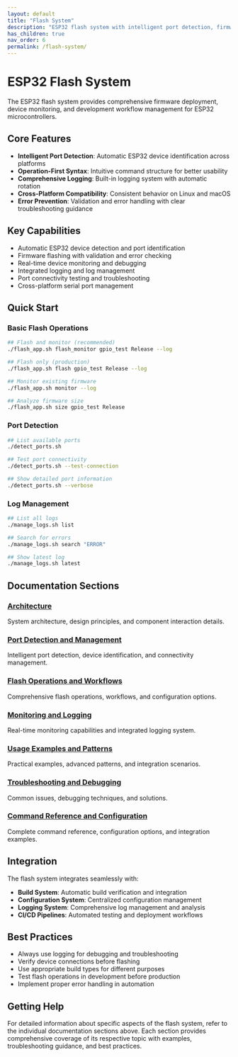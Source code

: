 ```yaml
---
layout: default
title: "Flash System"
description: "ESP32 flash system with intelligent port detection, firmware flashing, and monitoring"
has_children: true
nav_order: 6
permalink: /flash-system/
---
```


# ESP32 Flash System

The ESP32 flash system provides comprehensive firmware deployment, device monitoring, and development workflow management for ESP32 microcontrollers.

## Core Features

- **Intelligent Port Detection**: Automatic ESP32 device identification across platforms
- **Operation-First Syntax**: Intuitive command structure for better usability
- **Comprehensive Logging**: Built-in logging system with automatic rotation
- **Cross-Platform Compatibility**: Consistent behavior on Linux and macOS
- **Error Prevention**: Validation and error handling with clear troubleshooting guidance

## Key Capabilities

- Automatic ESP32 device detection and port identification
- Firmware flashing with validation and error checking
- Real-time device monitoring and debugging
- Integrated logging and log management
- Port connectivity testing and troubleshooting
- Cross-platform serial port management

## Quick Start

### Basic Flash Operations

```bash
## Flash and monitor (recommended)
./flash_app.sh flash_monitor gpio_test Release --log

## Flash only (production)
./flash_app.sh flash gpio_test Release --log

## Monitor existing firmware
./flash_app.sh monitor --log

## Analyze firmware size
./flash_app.sh size gpio_test Release
```

### Port Detection

```bash
## List available ports
./detect_ports.sh

## Test port connectivity
./detect_ports.sh --test-connection

## Show detailed port information
./detect_ports.sh --verbose
```

### Log Management

```bash
## List all logs
./manage_logs.sh list

## Search for errors
./manage_logs.sh search "ERROR"

## Show latest log
./manage_logs.sh latest
```

## Documentation Sections

### [Architecture](architecture/)
System architecture, design principles, and component interaction details.

### [Port Detection and Management](port-detection/)
Intelligent port detection, device identification, and connectivity management.

### [Flash Operations and Workflows](operations/)
Comprehensive flash operations, workflows, and configuration options.

### [Monitoring and Logging](monitoring/)
Real-time monitoring capabilities and integrated logging system.

### [Usage Examples and Patterns](usage-examples/)
Practical examples, advanced patterns, and integration scenarios.

### [Troubleshooting and Debugging](troubleshooting/)
Common issues, debugging techniques, and solutions.

### [Command Reference and Configuration](reference/)
Complete command reference, configuration options, and integration examples.

## Integration

The flash system integrates seamlessly with:

- **Build System**: Automatic build verification and integration
- **Configuration System**: Centralized configuration management
- **Logging System**: Comprehensive log management and analysis
- **CI/CD Pipelines**: Automated testing and deployment workflows

## Best Practices

- Always use logging for debugging and troubleshooting
- Verify device connections before flashing
- Use appropriate build types for different purposes
- Test flash operations in development before production
- Implement proper error handling in automation

## Getting Help

For detailed information about specific aspects of the flash system, refer to the individual documentation sections above. Each section provides comprehensive coverage of its respective topic with examples, troubleshooting guidance, and best practices.